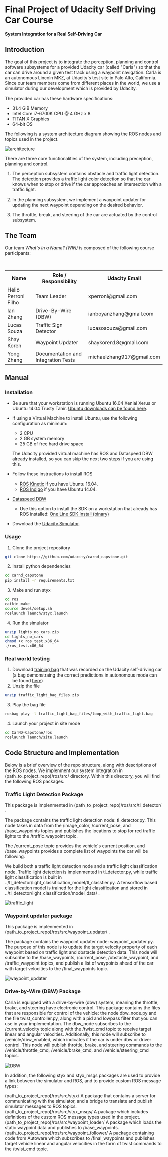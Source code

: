# Final Project of Udacity Self Driving Car Course 
**System Integration for a Real Self-Driving Car** 

[//]: # (Image References)
[image1]: ./imgs/final-project-ros-graph-v2.png
[image2]: ./imgs/tl-detector-ros-graph.png
[image3]: ./imgs/waypoint-updater-ros-graph.png
[image4]: ./imgs/dbw-node-ros-graph.png

## Introduction 

The goal of this project is to integrate the perception, planning and control software subsystems for a provided Udacity car (called "Carla") so that the car can drive around a given test track using a waypoint navigation. Carla is an autonomous Lincoln MKZ, at Udacity's test site in Palo Alto, California. Since our team members come from different places in the world, we use a simulator during our development which is provided by Udacity. 

The provided car has these hardware specifications:

* 31.4 GiB Memory
* Intel Core i7-6700K CPU @ 4 GHz x 8
* TITAN X Graphics
* 64-bit OS

The following is a system architecture diagram showing the ROS nodes and topics used in the project. 

![architecture][image1]

There are three core functionalities of the system, including preception, planning and control.

1. The perception subsystem contains obstacle and traffic light detection. The detection provides a traffic light color detection so that the car knows when to stop or drive if the car approaches an intersection with a traffic light.

2. In the planning subsystem, we implement a waypoint updater for updating the next waypoint depending on the desired behavior. 

3. The throttle, break, and steering of the car are actuated by the control subsystem. 

## The Team

Our team  _What's In a Name? (WIN)_ is composed of the following course participants:

<table>
  <tr>
    <th>Name</th>
    <th>Role / Responsibility</th>
    <th> Udacity Email</th>
  </tr>
  <tr>
    <td>Helio Perroni Filho</td>
    <td>Team Leader</td>
    <td>xperroni@gmail.com</td>
  </tr>
  <tr>
    <td>Ian Zhang</td>
    <td>Drive-By-Wire (DBW)</td>
    <td>ianboyanzhang@gmail.com</td>
  </tr>
  <tr>
    <td>Lucas Souza</td>
    <td>Traffic Sign Detector</td>
    <td>lucasosouza@gmail.com</td>
  </tr>
  <tr>
    <td>Shay Koren</td>
    <td>Waypoint Updater</td>
    <td>shaykoren18@gmail.com</td>
  </tr>
  <tr>
    <td>Yong Zhang</td>
    <td>Documentation and Integration Tests</td>
    <td>michaelzhang917@gmail.com</td>
  </tr>
</table>

## Manual
### Installation

* Be sure that your workstation is running Ubuntu 16.04 Xenial Xerus or Ubuntu 14.04 Trusty Tahir. [Ubuntu downloads can be found here](https://www.ubuntu.com/download/desktop).
* If using a Virtual Machine to install Ubuntu, use the following configuration as minimum:
  * 2 CPU
  * 2 GB system memory
  * 25 GB of free hard drive space

  The Udacity provided virtual machine has ROS and Dataspeed DBW already installed, so you can skip the next two steps if you are using this.

* Follow these instructions to install ROS
  * [ROS Kinetic](http://wiki.ros.org/kinetic/Installation/Ubuntu) if you have Ubuntu 16.04.
  * [ROS Indigo](http://wiki.ros.org/indigo/Installation/Ubuntu) if you have Ubuntu 14.04.
* [Dataspeed DBW](https://bitbucket.org/DataspeedInc/dbw_mkz_ros)
  * Use this option to install the SDK on a workstation that already has ROS installed: [One Line SDK Install (binary)](https://bitbucket.org/DataspeedInc/dbw_mkz_ros/src/81e63fcc335d7b64139d7482017d6a97b405e250/ROS_SETUP.md?fileviewer=file-view-default)
* Download the [Udacity Simulator](https://github.com/udacity/self-driving-car-sim/releases/tag/v0.1).

### Usage

1. Clone the project repository
```bash
git clone https://github.com/udacity/carnd_capstone.git
```

2. Install python dependencies
```bash
cd carnd_capstone
pip install -r requirements.txt
```
3. Make and run styx
```bash
cd ros
catkin_make
source devel/setup.sh
roslaunch launch/styx.launch
```
4. Run the simulator
```bash
unzip lights_no_cars.zip
cd lights_no_cars
chmod +x ros_test.x86_64
./ros_test.x86_64
```

### Real world testing
1. Download [training bag](https://drive.google.com/file/d/0B2_h37bMVw3iYkdJTlRSUlJIamM/view?usp=sharing) that was recorded on the Udacity self-driving car (a bag demonstraing the correct predictions in autonomous mode can be found [here](https://drive.google.com/open?id=0B2_h37bMVw3iT0ZEdlF4N01QbHc))
2. Unzip the file
```bash
unzip traffic_light_bag_files.zip
```
3. Play the bag file
```bash
rosbag play -l traffic_light_bag_files/loop_with_traffic_light.bag
```
4. Launch your project in site mode
```bash
cd CarND-Capstone/ros
roslaunch launch/site.launch
```

## Code Structure and Implementation

Below is a brief overview of the repo structure, along with descriptions of the ROS nodes. We implenment our system integration in (path_to_project_repo)/ros/src/ directory. Within this directory, you will find the following ROS packages.

### Traffic Light Detection Package

This package is implenmented in (path_to_project_repo)/ros/src/tl_detector/ .

The package contains the traffic light detection node: tl_detector.py. This node takes in data from the /image_color, /current_pose, and /base_waypoints topics and publishes the locations to stop for red traffic lights to the /traffic_waypoint topic.

The /current_pose topic provides the vehicle's current position, and /base_waypoints provides a complete list of waypoints the car will be following.

We build both a traffic light detection node and a traffic light classification node. Traffic light detection is implenmented in tl_detector.py, while traffic light classification is built in ../tl_detector/light_classification_model/tl_classfier.py. A tensorflow based classification model is trained for the light classification and stored in ../tl_detector/light_classification/model_data/ .

![traffic_light][image2]

### Waypoint updater package

This package is implenmented in (path_to_project_repo)/ros/src/waypoint_updater/ .

The package contains the waypoint updater node: waypoint_updater.py. The purpose of this node is to update the target velocity property of each waypoint based on traffic light and obstacle detection data. This node will subscribe to the /base_waypoints, /current_pose, /obstacle_waypoint, and /traffic_waypoint topics, and publish a list of waypoints ahead of the car with target velocities to the /final_waypoints topic.

![waypoint_updater][image3]

### Drive-by-Wire (DBW) Package 

Carla is equipped with a drive-by-wire (dbw) system, meaning the throttle, brake, and steering have electronic control. This package contains the files that are responsible for control of the vehicle: the node dbw_node.py and the file twist_controller.py, along with a pid and lowpass filter that you can use in your implementation. The dbw_node subscribes to the /current_velocity topic along with the /twist_cmd topic to receive target linear and angular velocities. Additionally, this node will subscribe to /vehicle/dbw_enabled, which indicates if the car is under dbw or driver control. This node will publish throttle, brake, and steering commands to the /vehicle/throttle_cmd, /vehicle/brake_cmd, and /vehicle/steering_cmd topics.

![DBW][image4]

In addition, the following styx and styx_msgs packages are used to provide a link between the simulator and ROS, and to provide custom ROS message types:

(path_to_project_repo)/ros/src/styx/
A package that contains a server for communicating with the simulator, and a bridge to translate and publish simulator messages to ROS topics.
(path_to_project_repo)/ros/src/styx_msgs/
A package which includes definitions of the custom ROS message types used in the project.
(path_to_project_repo)/ros/src/waypoint_loader/
A package which loads the static waypoint data and publishes to /base_waypoints.
(path_to_project_repo)/ros/src/waypoint_follower/
A package containing code from Autoware which subscribes to /final_waypoints and publishes target vehicle linear and angular velocities in the form of twist commands to the /twist_cmd topic.
